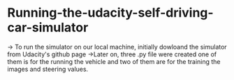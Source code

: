 # Running-the-udacity-self-driving-car-simulator

-> To run the simulator on our local machine, initially dowloand the simulator from Udacity's github page
->Later on, three .py file were created one of them is for the running the vehicle and two of them are for the training the images and steering values.
